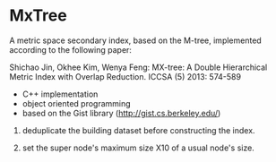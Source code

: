 MxTree
======

A metric space secondary index, based on the M-tree, implemented according to the following paper:

Shichao Jin, Okhee Kim, Wenya Feng:
MX-tree: A Double Hierarchical Metric Index with Overlap Reduction. ICCSA (5) 2013: 574-589

* C++ implementation
* object oriented programming
* based on the Gist library (http://gist.cs.berkeley.edu/) 

1. deduplicate the building dataset before constructing the index.

2. set the super node's maximum size X10 of a usual node's size.
